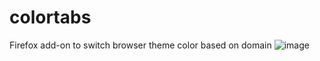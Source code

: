 # colortabs
Firefox add-on to switch browser theme color based on domain
![image](https://github.com/Iamjava/colortabs/assets/70795482/c9d96f29-5f8b-4cf1-8a8b-9ac4e1835f55)


